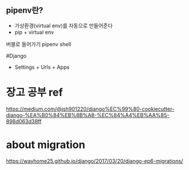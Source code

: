 ## pipenv란?
 - 가상환경(virtual env)를 자동으로 만들어준다
 - pip + virtual env

버블로 들어가기 pipenv shell


#Django 
 - Settings + Urls + Apps


# 장고 공부 ref
 https://medium.com/@jsh901220/django%EC%99%80-cookiecutter-django-%EA%B0%84%EB%8B%A8-%EC%84%A4%EB%AA%85-898d063d38ff


# about migration 
 https://wayhome25.github.io/django/2017/03/20/django-ep6-migrations/